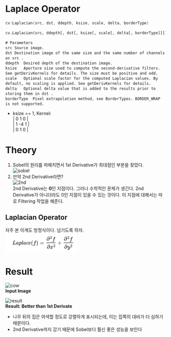 # Laplace Operator

```cpp
cv:Laplacian(src, dst, ddepth, ksize, scale, delta, borderType)
```
```python
cv.Laplacian(src, ddepth[, dst[, ksize[, scale[, delta[, borderType]]]]]) -> dst
```
```
# Parameters
src	Source image.
dst	Destination image of the same size and the same number of channels as src .
ddepth	Desired depth of the destination image.
ksize	Aperture size used to compute the second-derivative filters. See getDerivKernels for details. The size must be positive and odd.
scale	Optional scale factor for the computed Laplacian values. By default, no scaling is applied. See getDerivKernels for details.
delta	Optional delta value that is added to the results prior to storing them in dst .
borderType	Pixel extrapolation method, see BorderTypes. BORDER_WRAP is not supported.
```

* ksize == 1, Kernel:     
| 0  1  0 |   
| 1 -4  1 |   
| 0  1  0 |   

# Theory

1. Sobel의 원리를 파헤치면서 1st Derivative가 최대점인 부분을 찾았다.   
![sobel](https://docs.opencv.org/3.4/Laplace_Operator_Tutorial_Theory_Previous.jpg)   
2. 만약 2nd Derivative라면?   
![2nd](https://docs.opencv.org/3.4/Laplace_Operator_Tutorial_Theory_ddIntensity.jpg)   
2nd Derivative는 **0**인 지점이다. 그러나 수학적인 문제가 생긴다. 2nd Derivative가 아니더라도 0인 지점이 있을 수 있는 것이다. 이 지점에 대해서는 따로 Filtering 작업을 해준다.   

## Laplacian Operator
자주 본 이계도 방정식이다.   넘기도록 하자.   
![func](https://github.com/saturnone1/OpenCV_study/blob/b4c16ac5ae710685dead0ea20de8ca40de8e79bf/ImageProcessing/image/Laplace_function.png)   

# Result

![cow](https://docs.opencv.org/3.4/Laplace_Operator_Tutorial_Original_Image.jpg)   
**Input Image**

![result](https://docs.opencv.org/3.4/Laplace_Operator_Tutorial_Result.jpg)   
**Result: Better than 1st Derivate**

* 나무 뒤의 집은 어색할 정도로 강렬하게 표시되는데, 이는 집쪽의 대비가 더 심하기 때문이다.
* 2nd Derivative까지 갔기 때문에 Sobel보다 훨신 좋은 성능을 보인다
